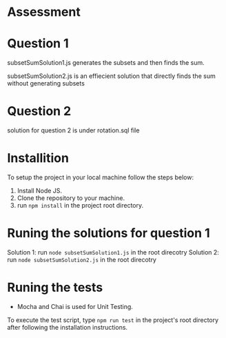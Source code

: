 Assessment
==========

Question 1
==========
subsetSumSolution1.js generates the subsets and then finds the sum.

subsetSumSolution2.js is an effiecient solution that directly finds the sum without generating subsets

Question 2
==========

solution for question 2 is under rotation.sql file

Installition
============
To setup the project in your local machine follow the steps below:

1. Install Node JS.
2. Clone the repository to your machine.
3. run ```npm install``` in the project root directory.

Runing the solutions for question 1
===================================
Solution 1:
  run ```node subsetSumSolution1.js``` in the root direcotry
Solution 2:
  run ```node subsetSumSolution2.js``` in the root direcotry

Runing the tests
================

* Mocha and Chai is used for Unit Testing.

To execute the test script, type ```npm run test``` in the project's root directory after following the installation instructions.

